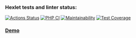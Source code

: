 ### Hexlet tests and linter status:
[![Actions Status](https://github.com/Al-kand/php-project-lvl4/workflows/hexlet-check/badge.svg)](https://github.com/Al-kand/php-project-lvl4/actions)
[![PHP CI](https://github.com/Al-kand/php-project-lvl4/actions/workflows/phpci.yml/badge.svg)](https://github.com/Al-kand/php-project-lvl4/actions/workflows/phpci.yml)
[![Maintainability](https://api.codeclimate.com/v1/badges/2ceac16a0894df8ff3cf/maintainability)](https://codeclimate.com/github/Al-kand/php-project-lvl4/maintainability)
[![Test Coverage](https://api.codeclimate.com/v1/badges/2ceac16a0894df8ff3cf/test_coverage)](https://codeclimate.com/github/Al-kand/php-project-lvl4/test_coverage)
### <a href ="https://hexlet4.herokuapp.com">Demo</a>